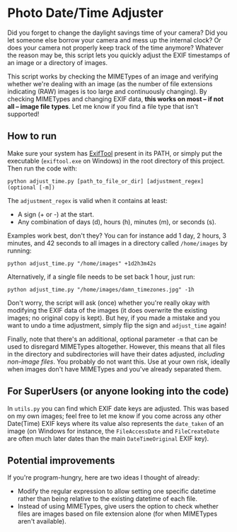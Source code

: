 # Photo Date/Time Adjuster

Did you forget to change the daylight savings time of your camera? Did you let someone else borrow your camera and mess up the internal clock? Or does your camera not properly keep track of the time anymore? Whatever the reason may be, this script lets you quickly adjust the EXIF timestamps of an image or a directory of images.

This script works by checking the MIMETypes of an image and verifying whether we're dealing with an image (as the number of file extensions indicating (RAW) images is too large and continuously changing). By checking MIMETypes and changing EXIF data, <b>this works on most &ndash; if not all &ndash; image file types</b>. Let me know if you find a file type that isn't supported!


## How to run

Make sure your system has [ExifTool](https://exiftool.org/) present in its PATH, or simply put the executable (`exiftool.exe` on Windows) in the root directory of this project. Then run the code with:

```
python adjust_time.py [path_to_file_or_dir] [adjustment_regex] (optional [-m])
```

The `adjustment_regex` is valid when it contains at least:

* A sign (+ or -) at the start.
* Any combination of days (d), hours (h), minutes (m), or seconds (s).

Examples work best, don't they? You can for instance add 1 day, 2 hours, 3 minutes, and 42 seconds to all images in a directory called `/home/images` by running:
```
python adjust_time.py "/home/images" +1d2h3m42s
```

Alternatively, if a single file needs to be set back 1 hour, just run:
```
python adjust_time.py "/home/images/damn_timezones.jpg" -1h
```

Don't worry, the script will ask (once) whether you're really okay with modifying the EXIF data of the images (it does overwrite the existing images; no original copy is kept). But hey, if you made a mistake and you want to undo a time adjustment, simply flip the sign and `adjust_time` again!

Finally, note that there's an additional, optional parameter `-m` that can be used to disregard MIMETypes altogether. However, this means that all files in the directory and subdirectories will have their dates adjusted, <i>including non-image files</i>. You probably do not want this. Use at your own risk, ideally when images don't have MIMETypes and you've already separated them.



## For SuperUsers (or anyone looking into the code)

In `utils.py` you can find which EXIF date keys are adjusted. This was based on my own images; feel free to let me know if you come across any other Date(Time) EXIF keys where its value also represents the `date_taken` of an image (on Windows for instance, the `FileAccessDate` and `FileCreateDate` are often much later dates than the main `DateTimeOriginal` EXIF key).

## Potential improvements

If you're program-hungry, here are two ideas I thought of already:

* Modify the regular expression to allow setting one specific datetime rather than being relative to the existing datetime of each file.
* Instead of using MIMETypes, give users the option to check whether files are images based on file extension alone (for when MIMETypes aren't available).
